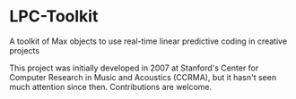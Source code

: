 # LPC-Toolkit
A toolkit of Max objects to use real-time linear predictive coding in creative projects

This project was initially developed in 2007 at Stanford's Center for Computer Research in Music and Acoustics (CCRMA), but it hasn't seen much attention since then. Contributions are welcome.
